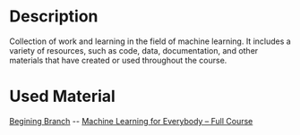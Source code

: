# Description
Collection of work and learning in the field of machine learning. 
It includes a variety of resources, such as code, data, documentation, and other materials that have created or used throughout the course.

# Used Material
[Begining Branch](https://github.com/OldSinner/MachineLearningCourse/tree/Begining) -- [Machine Learning for Everybody – Full Course](https://www.youtube.com/watch?v=i_LwzRVP7bg)
